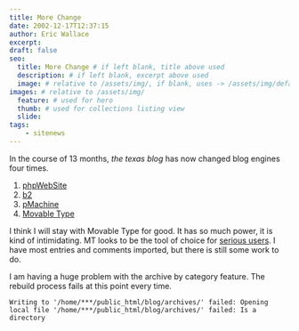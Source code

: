 ```yaml
---
title: More Change
date: 2002-12-17T12:37:15
author: Eric Wallace
excerpt:
draft: false
seo:
  title: More Change # if left blank, title above used
  description: # if left blank, excerpt above used
  image: # relative to /assets/img/, if blank, uses -> /assets/img/default.png
images: # relative to /assets/img/
  feature: # used for hero
  thumb: # used for collections listing view
  slide:
tags:
    - sitenews
---
```


In the course of 13 months, *the texas blog* has now changed blog engines four times.

1.  [phpWebSite](http://phpwebsite.appstate.edu/)
2.  [b2](http://www.cafelog.com/)
3.  [pMachine](http://www.pmachine.com/)
4.  [Movable Type](http://www.movabletype.org/)

I think I will stay with Movable Type for good. It has so much power, it is kind of intimidating. MT looks to be the tool of choice for [serious users](http://diveintomark.org/ "Dive into Mark"). I have most entries and comments imported, but there is still some work to do.

I am having a huge problem with the archive by category feature. The rebuild process fails at this point every time.

    Writing to '/home/***/public_html/blog/archives/' failed: Opening local file '/home/***/public_html/blog/archives/' failed: Is a directory
